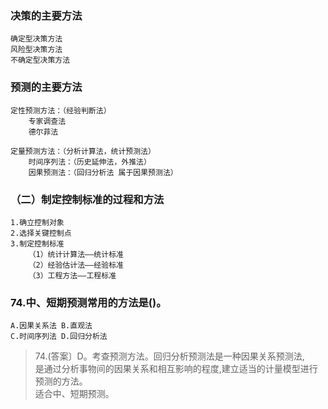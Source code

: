 ### 决策的主要方法
    确定型决策方法
    风险型决策方法
    不确定型决策方法

### 预测的主要方法
    定性预测方法：（经验判断法）
        专家调查法
        德尔菲法

    定量预测方法：（分析计算法，统计预测法）        
        时间序列法：（历史延伸法，外推法）
        因果预测法：（回归分析法 属于因果预测法）

### （二）制定控制标准的过程和方法
    1.确立控制对象
    2.选择关键控制点
    3.制定控制标准
        （1）统计计算法——统计标准
        （2）经验估计法——经验标准
        （3）工程方法——工程标准

### 74.中、短期预测常用的方法是()。
    A.因果关系法 B.直观法
    C.时间序列法 D.回归分析法       

>   74.(答案〕D。考查预测方法。回归分析预测法是一种因果关系预测法,       
是通过分析事物间的因果关系和相互影响的程度,建立适当的计量模型进行预测的方法。       
适合中、短期预测。            
